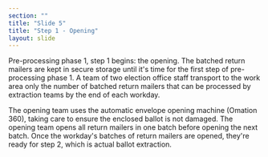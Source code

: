```yaml
---
section: ""
title: "Slide 5"
title: "Step 1 - Opening"
layout: slide
---
```


Pre-processing phase 1, step 1 begins: the opening. The batched return mailers are kept in secure storage until it's time for the first step of pre-processing phase 1. A team of two election office staff transport to the work area only the number of batched return mailers that can be processed by extraction teams by the end of each workday.

The opening team uses the automatic envelope opening machine (Omation 360), taking care to ensure the enclosed ballot is not damaged. The opening team opens all return mailers in one batch before opening the next batch. Once the workday's batches of return mailers are opened, they're ready for step 2, which is actual ballot extraction.
